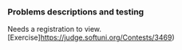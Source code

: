 ### Problems descriptions and testing  

Needs a registration to view.  
[Exercise]https://judge.softuni.org/Contests/3469)  
